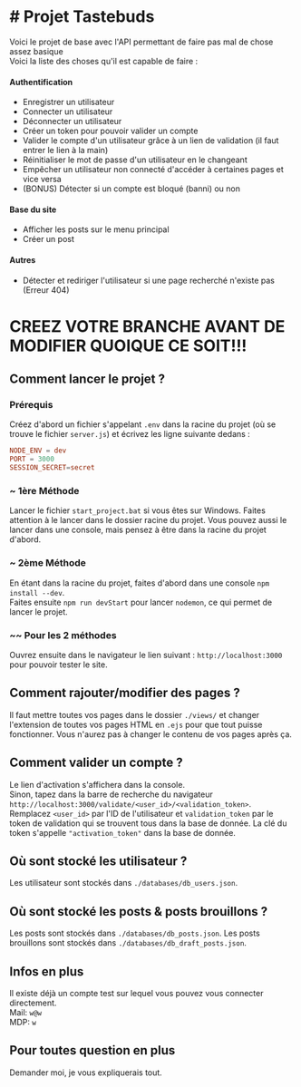 # # Projet Tastebuds

Voici le projet de base avec l'API permettant de faire pas mal de chose assez basique <br/>
Voici la liste des choses qu'il est capable de faire :

#### Authentification
- Enregistrer un utilisateur
- Connecter un utilisateur
- Déconnecter un utilisateur
- Créer un token pour pouvoir valider un compte
- Valider le compte d'un utilisateur grâce à un lien de validation (il faut entrer le lien à la main)
- Réinitialiser le mot de passe d'un utilisateur en le changeant
- Empêcher un utilisateur non connecté d'accéder à certaines pages et vice versa
- (BONUS) Détecter si un compte est bloqué (banni) ou non

#### Base du site
- Afficher les posts sur le menu principal
- Créer un post

#### Autres
- Détecter et rediriger l'utilisateur si une page recherché n'existe pas (Erreur 404)

# CREEZ VOTRE BRANCHE AVANT DE MODIFIER QUOIQUE CE SOIT!!!

## Comment lancer le projet ?

### Prérequis

Créez d'abord un fichier s'appelant `.env` dans la racine du projet (où se trouve le fichier `server.js`) et écrivez les ligne suivante dedans : 
```conf
NODE_ENV = dev
PORT = 3000
SESSION_SECRET=secret
```

### ~ 1ère Méthode 

Lancer le fichier `start_project.bat` si vous êtes sur Windows. Faites attention à le lancer dans le dossier racine du projet. Vous pouvez aussi le lancer dans une console, mais pensez à être dans la racine du projet d'abord.

### ~ 2ème Méthode 

En étant dans la racine du projet, faites d'abord dans une console `npm install --dev`. <br/>
Faites ensuite `npm run devStart` pour lancer `nodemon`, ce qui permet de lancer le projet.


### ~~ Pour les 2 méthodes

Ouvrez ensuite dans le navigateur le lien suivant : `http://localhost:3000` pour pouvoir tester le site.

## Comment rajouter/modifier des pages ?

Il faut mettre toutes vos pages dans le dossier `./views/` et changer l'extension de toutes vos pages HTML en `.ejs` pour que tout puisse fonctionner. Vous n'aurez pas à changer le contenu de vos pages après ça. <br/>

## Comment valider un compte ?

Le lien d'activation s'affichera dans la console. <br/>
Sinon, tapez dans la barre de recherche du navigateur `http://localhost:3000/validate/<user_id>/<validation_token>`. <br/>
Remplacez `<user_id>` par l'ID de l'utilisateur et `validation_token` par le token de validation qui se trouvent tous dans la base de donnée. La clé du token s'appelle `"activation_token"` dans la base de donnée.

## Où sont stocké les utilisateur ?

Les utilisateur sont stockés dans `./databases/db_users.json`.

## Où sont stocké les posts & posts brouillons ?

Les posts sont stockés dans `./databases/db_posts.json`.
Les posts brouillons sont stockés dans `./databases/db_draft_posts.json`.

## Infos en plus

Il existe déjà un compte test sur lequel vous pouvez vous connecter directement. <br/>
Mail: `w@w` <br/>
MDP: `w`

## Pour toutes question en plus 

Demander moi, je vous expliquerais tout.